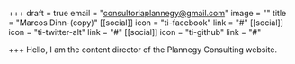 +++
draft = true
email = "consultoriaplannegy@gmail.com"
image = ""
title = "Marcos Dinn-(copy)"
[[social]]
icon = "ti-facebook"
link = "#"
[[social]]
icon = "ti-twitter-alt"
link = "#"
[[social]]
icon = "ti-github"
link = "#"

+++
Hello, I am the content director of the Plannegy Consulting website.